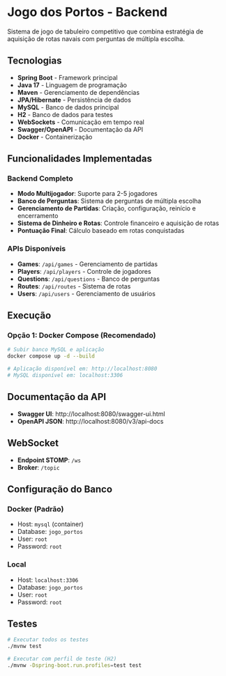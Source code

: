 # Jogo dos Portos - Backend

Sistema de jogo de tabuleiro competitivo que combina estratégia de aquisição de rotas navais com perguntas de múltipla escolha.

## Tecnologias

- **Spring Boot** - Framework principal
- **Java 17** - Linguagem de programação
- **Maven** - Gerenciamento de dependências
- **JPA/Hibernate** - Persistência de dados
- **MySQL** - Banco de dados principal
- **H2** - Banco de dados para testes
- **WebSockets** - Comunicação em tempo real
- **Swagger/OpenAPI** - Documentação da API
- **Docker** - Containerização

## Funcionalidades Implementadas

### Backend Completo
- **Modo Multijogador**: Suporte para 2-5 jogadores
- **Banco de Perguntas**: Sistema de perguntas de múltipla escolha
- **Gerenciamento de Partidas**: Criação, configuração, reinício e encerramento
- **Sistema de Dinheiro e Rotas**: Controle financeiro e aquisição de rotas
- **Pontuação Final**: Cálculo baseado em rotas conquistadas

### APIs Disponíveis
- **Games**: `/api/games` - Gerenciamento de partidas
- **Players**: `/api/players` - Controle de jogadores
- **Questions**: `/api/questions` - Banco de perguntas
- **Routes**: `/api/routes` - Sistema de rotas
- **Users**: `/api/users` - Gerenciamento de usuários

## Execução

### Opção 1: Docker Compose (Recomendado)
```bash
# Subir banco MySQL e aplicação
docker compose up -d --build

# Aplicação disponível em: http://localhost:8080
# MySQL disponível em: localhost:3306
```

## Documentação da API

- **Swagger UI**: http://localhost:8080/swagger-ui.html
- **OpenAPI JSON**: http://localhost:8080/v3/api-docs

## WebSocket

- **Endpoint STOMP**: `/ws`
- **Broker**: `/topic`

## Configuração do Banco

### Docker (Padrão)
- Host: `mysql` (container)
- Database: `jogo_portos`
- User: `root`
- Password: `root`

### Local
- Host: `localhost:3306`
- Database: `jogo_portos`
- User: `root`
- Password: `root`

## Testes

```bash
# Executar todos os testes
./mvnw test

# Executar com perfil de teste (H2)
./mvnw -Dspring-boot.run.profiles=test test
```

